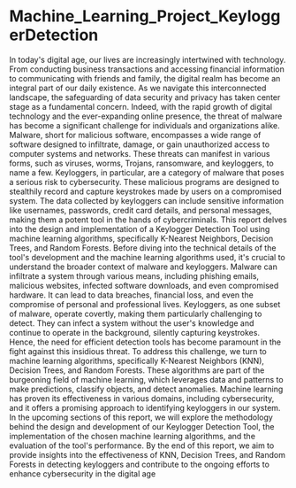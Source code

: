 # Machine_Learning_Project_KeyloggerDetection

In today's digital age, our lives are increasingly intertwined with technology. From conducting business transactions and accessing financial information to communicating with friends and family, the digital realm has become an integral part of our daily existence. As we navigate this interconnected landscape, the safeguarding of data security and privacy has taken center stage as a fundamental concern. Indeed, with the rapid growth of digital technology and the ever-expanding online presence, the threat of malware has become a significant challenge for individuals and organizations alike. Malware, short for malicious software, encompasses a wide range of software designed to infiltrate, damage, or gain unauthorized access to computer systems and networks. These threats can manifest in various forms, such as viruses, worms, Trojans, ransomware, and keyloggers, to name a few. Keyloggers, in particular, are a category of malware that poses a serious risk to cybersecurity. These malicious programs are designed to stealthily record and capture keystrokes made by users on a compromised system. The data collected by keyloggers can include sensitive information like usernames, passwords, credit card details, and personal messages, making them a potent tool in the hands of cybercriminals. This report delves into the design and implementation of a Keylogger Detection Tool using machine learning algorithms, specifically K-Nearest Neighbors, Decision Trees, and Random
Forests. Before diving into the technical details of the tool's development and the machine learning algorithms used, it's crucial to understand the broader context of malware and keyloggers. Malware can infiltrate a system through various means, including phishing emails, malicious websites, infected software downloads, and even compromised hardware. It can lead to data breaches, financial loss, and even the compromise of personal and professional lives. Keyloggers, as one subset of malware, operate covertly, making them particularly
challenging to detect. They can infect a system without the user's knowledge and continue
to operate in the background, silently capturing keystrokes. Hence, the need for efficient
detection tools has become paramount in the fight against this insidious threat.
To address this challenge, we turn to machine learning algorithms, specifically K-Nearest
Neighbors (KNN), Decision Trees, and Random Forests. These algorithms are part of the
burgeoning field of machine learning, which leverages data and patterns to make
predictions, classify objects, and detect anomalies. Machine learning has proven its
effectiveness in various domains, including cybersecurity, and it offers a promising approach
to identifying keyloggers in our system.
In the upcoming sections of this report, we will explore the methodology behind the design
and development of our Keylogger Detection Tool, the implementation of the chosen
machine learning algorithms, and the evaluation of the tool's performance. By the end of
this report, we aim to provide insights into the effectiveness of KNN, Decision Trees, and
Random Forests in detecting keyloggers and contribute to the ongoing efforts to enhance
cybersecurity in the digital age
